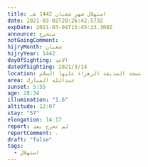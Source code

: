 ```yaml
---
title: استهلال شهر شعبان 1442 هـ
date: 2021-03-02T20:26:42.573Z
expDate: 2021-03-04T15:45:23.300Z
announce: ستخرج
notGoingComment: .
hijryMonth: شعبان
hijryYear: 1442
dayOfSighting: الاحد
dateOfSighting: 2021/3/14
location: مسجد الصديقة الزهراء عليها السلام
area: عبدالله المبارك
sunset: 5:55
age: 28:34
illumination: "1.6"
altitude: 12:07
stay: "57"
elongation: 14:17
report: لم تخرج بعد
reportComment: .
draft: "false"
tags:
  - استهلال
---
```

